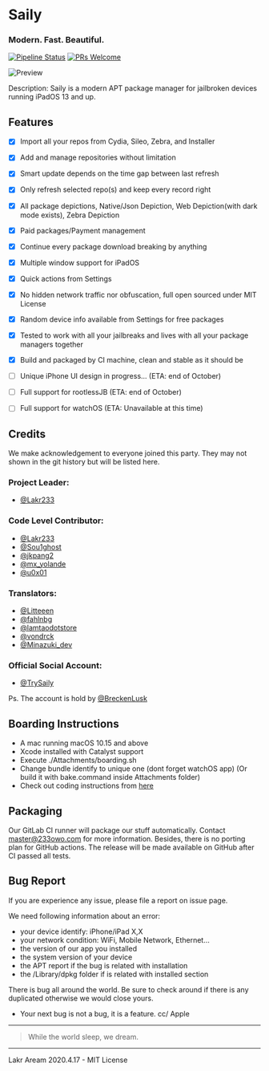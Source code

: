 # Saily
### Modern. Fast. Beautiful.

[![Pipeline Status](https://lab.qaq.wiki/Lakr233/Protein/badges/master/pipeline.svg)](https://lab.qaq.wiki/Lakr233/Protein/-/commits/master)
[![PRs Welcome](https://img.shields.io/badge/PRs-welcome-brightgreen.svg)](https://github.com/SailyTeam/Saily/pulls)

![Preview](./Attachments/main.jpeg)

Description: Saily is a modern APT package manager for jailbroken devices running iPadOS 13 and up.

## Features

- [x] Import all your repos from Cydia, Sileo, Zebra, and Installer
- [x] Add and manage repositories without limitation
- [x] Smart update depends on the time gap between last refresh
- [x] Only refresh selected repo(s) and keep every record right
- [x] All package depictions, Native/Json Depiction, Web Depiction(with dark mode exists), Zebra Depiction
- [x] Paid packages/Payment management
- [x] Continue every package download breaking by anything
- [x] Multiple window support for iPadOS
- [x] Quick actions from Settings
- [x] No hidden network traffic nor obfuscation, full open sourced under MIT License
- [x] Random device info available from Settings for free packages
- [x] Tested to work with all your jailbreaks and lives with all your package managers together
- [x] Build and packaged by CI machine, clean and stable as it should be
- [ ] Unique iPhone UI design in progress... (ETA: end of October)
- [ ] Full support for rootlessJB (ETA: end of October)
- [ ] Full support for watchOS (ETA: Unavailable at this time)



## Credits

We make acknowledgement to everyone joined this party. They may not shown in the git history but will be listed here.

### Project Leader: 
- [@Lakr233](https://www.twitter.com/Lakr233)

### Code Level Contributor:
- [@Lakr233](https://www.twitter.com/Lakr233)
- [@Sou1ghost](https://twitter.com/Sou1gh0st)
- [@jkpang2](https://twitter.com/jkpang2)
- [@mx_yolande](https://twitter.com/mx_yolande)
- [@u0x01](https://twitter.com/u0x01)

### Translators:
- [@Litteeen](https://twitter.com/Litteeen)
- [@fahlnbg](https://twitter.com/fahlnbg)
- [@lamtaodotstore](https://twitter.com/lamtaodotstore)
- [@vondrck](https://twitter.com/vondrck)
- [@Minazuki_dev](https://twitter.com/Minazuki_dev)

### Official Social Account:
- [@TrySaily](https://twitter.com/TrySaily)

Ps. The account is hold by [@BreckenLusk](https://twitter.com/BreckenLusk)

## Boarding Instructions

- A mac running macOS 10.15 and above
- Xcode installed with Catalyst support
- Execute ./Attachments/boarding.sh
- Change bundle identify to unique one (dont forget watchOS app) (Or build it with bake.command inside Attachments folder)
- Check out coding instructions from [here](Attachments/Coding.md)

## Packaging

Our GitLab CI runner will package our stuff automatically. Contact master@233owo.com for more information. Besides, there is no porting plan for GitHub actions. The release will be made available on GitHub after CI passed all tests.

## Bug Report

If you are experience any issue, please file a report on issue page.

We need following information about an error:

- your device identify: iPhone/iPad X,X
- your network condition: WiFi, Mobile Network, Ethernet...
- the version of our app you installed
- the system version of your device
- the APT report if the bug is related with installation
- the /Library/dpkg folder if is related with installed section

There is bug all around the world. Be sure to check around if there is any duplicated otherwise we would close yours.

- Your next bug is not a bug, it is a feature. cc/ Apple

----
> While the world sleep, we dream.
----

Lakr Aream 2020.4.17 - MIT License
